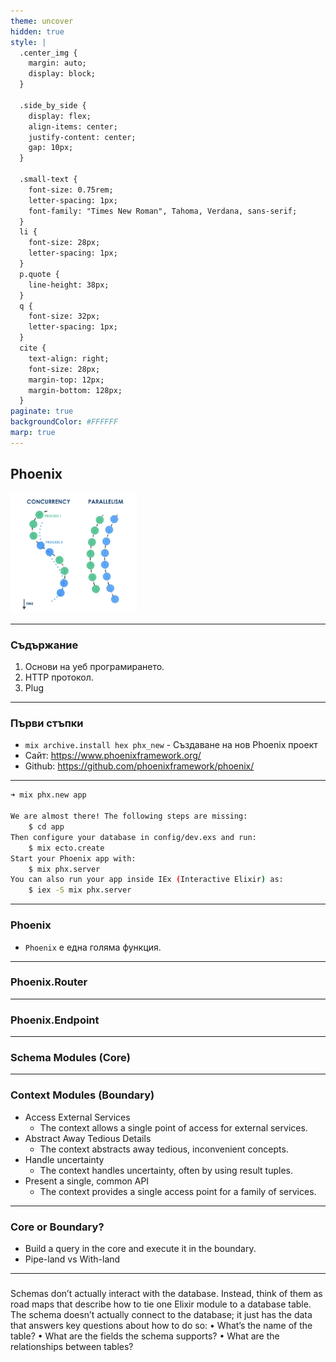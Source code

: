 ```yaml
---
theme: uncover
hidden: true
style: |
  .center_img {
    margin: auto;
    display: block;
  }

  .side_by_side {
    display: flex;
    align-items: center;
    justify-content: center;
    gap: 10px;
  }

  .small-text {
    font-size: 0.75rem;
    letter-spacing: 1px;
    font-family: "Times New Roman", Tahoma, Verdana, sans-serif;
  }
  li {
    font-size: 28px;
    letter-spacing: 1px;
  }
  p.quote {
    line-height: 38px;
  }
  q {
    font-size: 32px;
    letter-spacing: 1px;
  }
  cite {
    text-align: right;
    font-size: 28px;
    margin-top: 12px;
    margin-bottom: 128px;
  }
paginate: true
backgroundColor: #FFFFFF
marp: true
---
```


## Phoenix

<img class="center_img" src="assets/concurrency_vs_parallelism.png" width="40%" />

---

### Съдържание

1. Основи на уеб програмирането.
2. HTTP протокол.
3. Plug

---

### Първи стъпки

* `mix archive.install hex phx_new` - Създаване на нов Phoenix проект
* Сайт: https://www.phoenixframework.org/
* Github: https://github.com/phoenixframework/phoenix/

---

```bash
➜ mix phx.new app

We are almost there! The following steps are missing:
    $ cd app
Then configure your database in config/dev.exs and run:
    $ mix ecto.create
Start your Phoenix app with:
    $ mix phx.server
You can also run your app inside IEx (Interactive Elixir) as:
    $ iex -S mix phx.server
```
---


### Phoenix

* `Phoenix` е една голяма функция.

---

### Phoenix.Router

---

### Phoenix.Endpoint

---

### Schema Modules (Core)

---


### Context Modules (Boundary)

* Access External Services
  * The context allows a single point of access for external services.
* Abstract Away Tedious Details
  * The context abstracts away tedious, inconvenient concepts.
* Handle uncertainty
  * The context handles uncertainty, often by using result tuples.
* Present a single, common API
  * The context provides a single access point for a family of services.

---

### Core or Boundary?

* Build a query in the core and execute it in the boundary.
* Pipe-land vs With-land

---

### 

Schemas don’t actually interact with the database. Instead, think of them as
road maps that describe how to tie one Elixir module to a database table. The
schema doesn’t actually connect to the database; it just has the data that
answers key questions about how to do so:
• What’s the name of the table?
• What are the fields the schema supports?
• What are the relationships between tables?